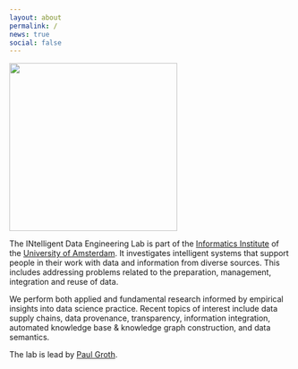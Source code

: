 ```yaml
---
layout: about
permalink: /
news: true
social: false
---
```

<img style="width:300px" src="{{ site.baseurl }}/assets/INDELab_Logo_BlackRedD.png">

The INtelligent Data Engineering Lab is part of the [Informatics Institute](http://ivi.uva.nl) of the [University of Amsterdam](http://uva.nl). It investigates intelligent systems that support people in their work with data and information from diverse sources. This includes addressing problems related to the preparation, management, integration and reuse of data.

We perform both applied and fundamental research informed by empirical insights into data science practice. Recent topics of interest include data supply chains, data provenance, transparency, information integration, automated knowledge base & knowledge graph construction, and data semantics.

The lab is lead by [Paul Groth](http://pgroth.com).
